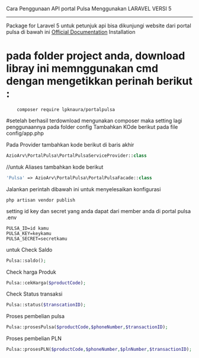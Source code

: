 Cara Penggunaan API portal Pulsa Menggunakan LARAVEL VERSI 5


----------


Package for Laravel 5
untuk petunjuk api bisa dikunjungi website dari portal pulsa di bawah ini
[Official Documentation](http://portalpulsa.com/api-transaksi-pulsa-murah/)
Installation

# pada folder project anda, download libray ini memnggunakan cmd dengan mengetikkan perinah berikut :
```
    composer require lpknaura/portalpulsa
```
#setelah berhasil terdownload mengunakan composer maka setting lagi penggunaannya pada folder config
Tambahkan KOde berikut pada file config/app.php

Pada Provider tambahkan kode berikut di baris akhir
```php
AzioArv\PortalPulsa\PortalPulsaServiceProvider::class
```
//untuk Aliases tambahkan kode berikut

```php
'Pulsa' => AzioArv\PortalPulsa\PortalPulsaFacade::class
```
Jalankan perintah dibawah ini untuk menyelesaikan konfigurasi

    php artisan vendor publish
    
setting id key dan secret yang anda dapat dari member anda di portal pulsa
.env

    PULSA_ID=id kamu
    PULSA_KEY=keykamu
    PULSA_SECRET=secretkamu

untuk  Check Saldo
```php
Pulsa::saldo();
```
Check harga Produk
```php
Pulsa::cekHarga($productCode);
```
Check Status transaksi
```php
Pulsa::status($transcationID);
```
Proses pembelian pulsa
```php
Pulsa::prosesPulsa($productCode,$phoneNumber,$transactionID);
```
Proses pembelian PLN
```php
Pulsa::prosesPLN($productCode,$phoneNumber,$plnNumber,$transactionID);
```
